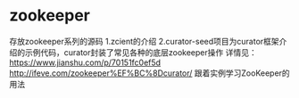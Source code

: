 # zookeeper
存放zookeeper系列的源码
1.zcient的介绍
2.curator-seed项目为curator框架介绍的示例代码，curator封装了常见各种的底层zookeeper操作
详情见：https://www.jianshu.com/p/70151fc0ef5d
http://ifeve.com/zookeeper%EF%BC%8Dcurator/   跟着实例学习ZooKeeper的用法

